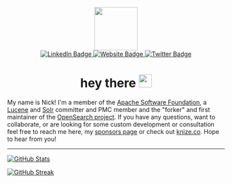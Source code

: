 <div id="header" align="center">
  <img src="https://media.giphy.com/media/M9gbBd9nbDrOTu1Mqx/giphy.gif" width="100"/>
</div>
<div id="badges" align="center">
  <a href="http://linkedin.com/in/nknize">
    <img src="https://img.shields.io/badge/LinkedIn-blue?style=for-the-badge&logo=linkedin&logoColor=white" alt="LinkedIn Badge"/>
  </a>
  <a href="http://knize.co">
    <img src="https://img.shields.io/badge/Website-red?style=for-the-badge&logo=safari&logoColor=white" alt="Website Badge"/>
  </a>
  <a href="http://twitter.com/nknize">
    <img src="https://img.shields.io/badge/Twitter-blue?style=for-the-badge&logo=twitter&logoColor=white" alt="Twitter Badge"/>
  </a>
</div>
<div id="profile views" align="center">
  <img src="https://komarev.com/ghpvc/?username=nknize&style=flat-square&color=blue" alt=""/>
</div>
<div align="center">
  <h1>
    hey there <img src="https://media.giphy.com/media/hvRJCLFzcasrR4ia7z/giphy.gif" width="30px"/>
  </h1>
</div>

My name is Nick! I'm a member of the [Apache Software Foundation](http://apache.org), a [Lucene](http://lucene.apache.org) and [Solr](http://solr.apache.org) committer and PMC member and the "forker" and first maintainer of the [OpenSearch project](github.com/opensearch-project). If you have any questions, want to collaborate, or are looking for some custom development or consultation feel free to reach me here, my [sponsors page](https://github.com/sponsors/nknize) or check out [knize.co](http://knize.co). Hope to hear from you!

<!--
**nknize/nknize** is a ✨ _special_ ✨ repository because its `README.md` (this file) appears on your GitHub profile.

Here are some ideas to get you started:

- 🔭 I’m currently working on ...
- 🌱 I’m currently learning ...
- 👯 I’m looking to collaborate on ...
- 🤔 I’m looking for help with ...
- 💬 Ask me about ...
- 📫 How to reach me: ...
- 😄 Pronouns: ...
- ⚡ Fun fact: ...
-->

---

[![GitHub Stats](https://github-readme-stats.vercel.app/api?username=nknize&show_icons=true&theme=dark)](http://knize.co)

[![GitHub Streak](http://github-readme-streak-stats.herokuapp.com?user=nknize&theme=dark)](http://knize.co)
  

